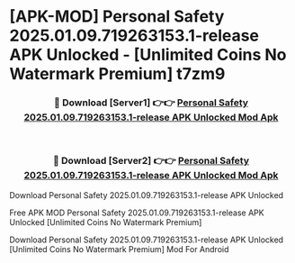 # [APK-MOD] Personal Safety 2025.01.09.719263153.1-release APK Unlocked - [Unlimited Coins No Watermark Premium] t7zm9



<div align="center">
<h3>🔴 Download [Server1] 👉👉 <a href="https://momento.my/?title=Personal_Safety_2025.01.09.719263153.1-release_APK_Unlocked">Personal Safety 2025.01.09.719263153.1-release APK Unlocked Mod Apk</a></h3><br>

<h3>🔴 Download [Server2] 👉👉 <a href="https://momento.my/?title=Personal_Safety_2025.01.09.719263153.1-release_APK_Unlocked">Personal Safety 2025.01.09.719263153.1-release APK Unlocked Mod Apk</a></h3>
</div>



Download Personal Safety 2025.01.09.719263153.1-release APK Unlocked 

Free APK MOD Personal Safety 2025.01.09.719263153.1-release APK Unlocked [Unlimited Coins No Watermark Premium]

Download Personal Safety 2025.01.09.719263153.1-release APK Unlocked [Unlimited Coins No Watermark Premium] Mod For Android

